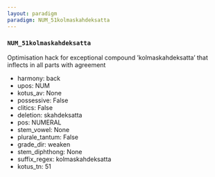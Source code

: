 ```yaml
---
layout: paradigm
paradigm: NUM_51kolmaskahdeksatta
---
```

### ` NUM_51kolmaskahdeksatta `

Optimisation hack for exceptional compound ’kolmaskahdeksatta’ that inflects in all parts with agreement
* harmony: back
* upos: NUM
* kotus_av: None
* possessive: False
* clitics: False
* deletion: skahdeksatta
* pos: NUMERAL
* stem_vowel: None
* plurale_tantum: False
* grade_dir: weaken
* stem_diphthong: None
* suffix_regex: kolmaskahdeksatta
* kotus_tn: 51
